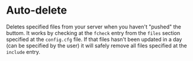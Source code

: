 # Auto-delete

Deletes specified files from your server when you haven't "pushed" the buttom. 
It works by checking at the `fcheck` entry from the `files` section 
specified at the `config.cfg` file. If that files hasn't been updated in a day 
(can be specified by the user) it will safely remove all files specified at the
`include` entry.
